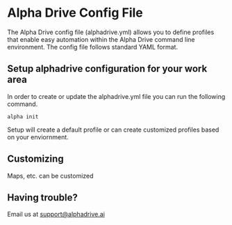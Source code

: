 # Alpha Drive Config File

The Alpha Drive config file (alphadrive.yml) allows you to define profiles that enable easy automation within the Alpha Drive command line environment. The config file follows standard YAML format. 

## Setup alphadrive configuration for your work area

In order to create or update the alphadrive.yml file you can run the following command.

    alpha init

Setup will create a default profile or can create customized profiles based on your enviornment. 

## Customizing
Maps, etc. can be customized

## Having trouble?
Email us at [support@alphadrive.ai](mailto:support@alphadrive.ai) 
